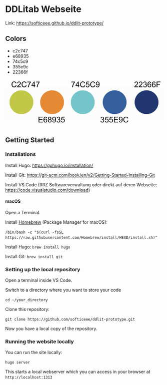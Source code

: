 # DDLitab Webseite

Link: https://softiceee.github.io/ddlit-prototype/

## Colors

- c2c747
- e68935
- 74c5c9
- 355e9c
- 22366f

![Colors](static/meta/colors.png)

## Getting Started

### Installations

Install Hugo: https://gohugo.io/installation/

Install Git: https://git-scm.com/book/en/v2/Getting-Started-Installing-Git

Install VS Code (RRZ Softwareverwaltung oder direkt auf deren Webseite: https://code.visualstudio.com/download)

#### macOS

Open a Terminal.

Install [Homebrew](https://brew.sh/) (Package Manager for macOS):

```/bin/bash -c "$(curl -fsSL https://raw.githubusercontent.com/Homebrew/install/HEAD/install.sh)"```

Install Hugo: `brew install hugo`

Install Git: `brew install git`

### Setting up the local repository

Open a terminal inside VS Code.

Switch to a directory where you want to store your code

```cd ~/your_directory```

Clone this repository:

```git clone https://github.com/softiceee/ddlit-prototype.git```

Now you have a local copy of the repository.

### Running the website locally

You can run the site locally:

```hugo server```

This starts a local webserver which you can access in your browser at `http://localhost:1313`